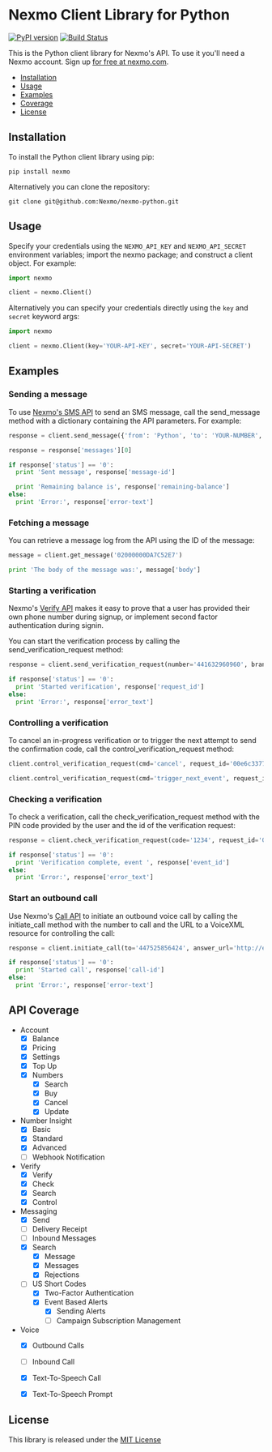Nexmo Client Library for Python
===============================

[![PyPI version](https://badge.fury.io/py/nexmo.svg)](https://badge.fury.io/py/nexmo) [![Build Status](https://api.travis-ci.org/Nexmo/nexmo-python.svg?branch=master)](https://travis-ci.org/Nexmo/nexmo-python)

This is the Python client library for Nexmo's API. To use it you'll
need a Nexmo account. Sign up [for free at nexmo.com][signup].

* [Installation](#installation)
* [Usage](#usage)
* [Examples](#examples)
* [Coverage](#api-coverage)
* [License](#license)


Installation
------------

To install the Python client library using pip:

    pip install nexmo

Alternatively you can clone the repository:

    git clone git@github.com:Nexmo/nexmo-python.git


Usage
-----

Specify your credentials using the `NEXMO_API_KEY` and `NEXMO_API_SECRET`
environment variables; import the nexmo package; and construct a client object.
For example:

```python
import nexmo

client = nexmo.Client()
```

Alternatively you can specify your credentials directly using the `key`
and `secret` keyword args:

```python
import nexmo

client = nexmo.Client(key='YOUR-API-KEY', secret='YOUR-API-SECRET')
```


Examples
--------

### Sending a message

To use [Nexmo's SMS API][doc_sms] to send an SMS message, call the send_message
method with a dictionary containing the API parameters. For example:

```python
response = client.send_message({'from': 'Python', 'to': 'YOUR-NUMBER', 'text': 'Hello world'})

response = response['messages'][0]

if response['status'] == '0':
  print 'Sent message', response['message-id']

  print 'Remaining balance is', response['remaining-balance']
else:
  print 'Error:', response['error-text']
```

### Fetching a message

You can retrieve a message log from the API using the ID of the message:

```python
message = client.get_message('02000000DA7C52E7')

print 'The body of the message was:', message['body']
```

### Starting a verification

Nexmo's [Verify API][doc_verify] makes it easy to prove that a user has provided their
own phone number during signup, or implement second factor authentication during signin.

You can start the verification process by calling the send_verification_request method:

```python
response = client.send_verification_request(number='441632960960', brand='MyApp')

if response['status'] == '0':
  print 'Started verification', response['request_id']
else:
  print 'Error:', response['error_text']
```

### Controlling a verification

To cancel an in-progress verification or to trigger the next attempt to
send the confirmation code, call the control_verification_request method:

```python
client.control_verification_request(cmd='cancel', request_id='00e6c3377e5348cdaf567e1417c707a5')

client.control_verification_request(cmd='trigger_next_event', request_id='00e6c3377e5348cdaf567e1417c707a5')
```

### Checking a verification

To check a verification, call the check_verification_request method with
the PIN code provided by the user and the id of the verification request:

```python
response = client.check_verification_request(code='1234', request_id='00e6c3377e5348cdaf567e1417c707a5')

if response['status'] == '0':
  print 'Verification complete, event ', response['event_id']
else:
  print 'Error:', response['error_text']
```

### Start an outbound call

Use Nexmo's [Call API][doc_call] to initiate an outbound voice call by calling
the initiate_call method with the number to call and the URL to a VoiceXML
resource for controlling the call:

```python
response = client.initiate_call(to='447525856424', answer_url='http://example.com/call.xml')

if response['status'] == '0':
  print 'Started call', response['call-id']
else:
  print 'Error:', response['error-text']
```


API Coverage
------------

* Account
    * [X] Balance
    * [X] Pricing
    * [X] Settings
    * [X] Top Up
    * [X] Numbers
        * [X] Search
        * [X] Buy
        * [X] Cancel
        * [X] Update
* Number Insight
    * [X] Basic
    * [X] Standard
    * [X] Advanced
    * [ ] Webhook Notification
* Verify
    * [X] Verify
    * [X] Check
    * [X] Search
    * [X] Control
* Messaging 
    * [X] Send
    * [ ] Delivery Receipt
    * [ ] Inbound Messages
    * [X] Search
        * [X] Message
        * [X] Messages
        * [X] Rejections
    * [ ] US Short Codes
        * [X] Two-Factor Authentication
        * [X] Event Based Alerts
            * [X] Sending Alerts
            * [ ] Campaign Subscription Management
* Voice
    * [X] Outbound Calls
    * [ ] Inbound Call
    * [X] Text-To-Speech Call
    * [X] Text-To-Speech Prompt


License
-------

This library is released under the [MIT License][license]

[signup]: https://dashboard.nexmo.com/sign-up?utm_source=DEV_REL&utm_medium=github&utm_campaign=python-client-library
[doc_sms]: https://docs.nexmo.com/messaging/sms-api?utm_source=DEV_REL&utm_medium=github&utm_campaign=python-client-library
[doc_verify]: https://docs.nexmo.com/verify/api-reference?utm_source=DEV_REL&utm_medium=github&utm_campaign=python-client-library
[doc_call]: https://docs.nexmo.com/voice/call?utm_source=DEV_REL&utm_medium=github&utm_campaign=python-client-library
[license]: LICENSE.txt
